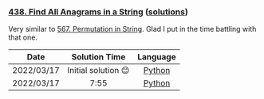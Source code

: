 ### [438. Find All Anagrams in a String](https://leetcode.com/problems/find-all-anagrams-in-a-string/) ([solutions](https://github.com/pete-debiase/Comprog/blob/main/Solutions/438.%20Find%20All%20Anagrams%20in%20a%20String/))
Very similar to [567. Permutation in String](https://leetcode.com/problems/permutation-in-string/). Glad I put in the time battling with that one.

|    Date    |    Solution Time    |                                                                     Language                                                                     |
|:----------:|:-------------------:|:------------------------------------------------------------------------------------------------------------------------------------------------:|
| 2022/03/17 | Initial solution 😊 |      [Python](https://github.com/pete-debiase/Comprog/blob/main/Solutions/438.%20Find%20All%20Anagrams%20in%20a%20String/find_anagrams.py)       |
| 2022/03/17 |        7:55         | [Python](https://github.com/pete-debiase/Comprog/blob/main/Solutions/438.%20Find%20All%20Anagrams%20in%20a%20String/find_anagrams_2022-03-17.py) |
